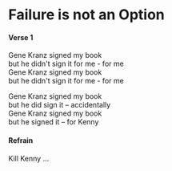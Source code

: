 # Failure is not an Option

#### Verse 1

Gene Kranz signed my book  
but he didn't sign it for me - for me  
Gene Kranz signed my book  
but he didn't sign it for me - for me

Gene Kranz signed my book  
but he did sign it – accidentally  
Gene Kranz signed my book  
but he signed it – for Kenny

#### Refrain

Kill Kenny …
